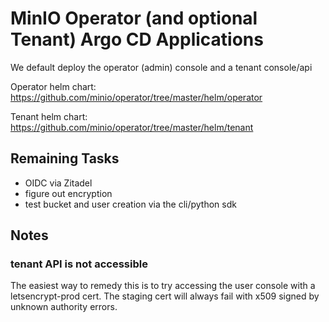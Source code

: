 # MinIO Operator (and optional Tenant) Argo CD Applications

We default deploy the operator (admin) console and a tenant console/api 

Operator helm chart: https://github.com/minio/operator/tree/master/helm/operator

Tenant helm chart: https://github.com/minio/operator/tree/master/helm/tenant

## Remaining Tasks

- OIDC via Zitadel
- figure out encryption
- test bucket and user creation via the cli/python sdk

## Notes

### tenant API is not accessible
The easiest way to remedy this is to try accessing the user console with a letsencrypt-prod cert. The staging cert will always fail with x509 signed by unknown authority errors.
